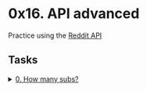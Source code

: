 # 0x16. API advanced

Practice using the [Reddit API](https://intranet.alxswe.com/rltoken/b-4nD6hwEeNYTwYl5yWNwA)

## Tasks
<details>
<summary><a href="./0-subs.py">0. How many subs?</a></summary>
<a href="https://postimg.cc/jw54Nq7P" target='_blank'><img src='https://i.postimg.cc/NM8J35GJ/Screenshot-from-2023-06-07-08-50-35.png' border='0' alt='image'/></a>
</details>


